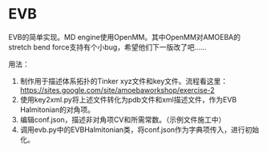 # EVB

EVB的简单实现。MD engine使用OpenMM。其中OpenMM对AMOEBA的stretch bend force支持有个小bug，希望他们下一版改了吧……

用法：

1. 制作用于描述体系拓扑的Tinker xyz文件和key文件。流程看这里：https://sites.google.com/site/amoebaworkshop/exercise-2
2. 使用key2xml.py将上述文件转化为pdb文件和xml描述文件，作为EVB Halmitonian的对角项。
3. 编辑conf.json，描述非对角项CV和所需常数。（示例文件施工中）
4. 调用evb.py中的EVBHalmitonian类，将conf.json作为字典项传入，进行初始化。